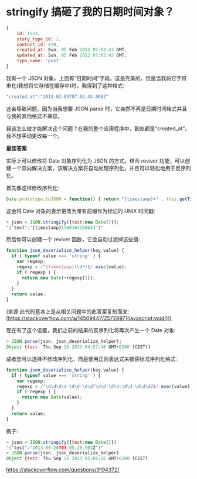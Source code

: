 # stringify 搞砸了我的日期时间对象？

```js
{ 
    id: 1533,
    story_type_id: 1,
    content_id: 470,
    created_at: Sun, 05 Feb 2012 07:02:43 GMT,
    updated_at: Sun, 05 Feb 2012 07:02:43 GMT,
    type_name: 'post' 
}
```

我有一个 JSON 对象，上面有“日期时间”字段。这是完美的。但是当我将它字符串化(我想将它存储在缓存中)时，我得到了这种格式:

```js
"created_at":"2012-02-05T07:02:43.000Z"
```

这会导致问题，因为当我想要 JSON.parse 时，它突然不再是日期时间格式并且与我的其他格式不兼容。

我该怎么做才能解决这个问题？在我的整个应用程序中，到处都是“created_at”。我不想手动更改每一个。



**最佳答案**

实际上可以修改将 Date 对象序列化为 JSON 的方式。结合 reviver 功能，可以创建一个双向解决方案，该解决方案将自动处理序列化，并且可以轻松地用于反序列化。

首先像这样修改序列化:

```js
Date.prototype.toJSON = function() { return "{timestamp}+" . this.getTime() }
```

这会将 Date 对象的表示更改为带有前缀作为标记的 UNIX 时间戳:

```js
> json = JSON.stringify({test:new Date()});
"{"test":"{timestamp}1380164268633"}"
```

然后你可以创建一个 reviver 函数，它会自动过滤掉这些值:

```js
function json_deserialize_helper(key,value) {
  if ( typeof value === 'string' ) {
    var regexp;
    regexp = /^{timestamp}(\d*)$/.exec(value);
    if ( regexp ) {
      return new Date(+regexp[1]);
    }
  }
  return value;
}
```

(来源:此代码基本上是从相关问题中的此答案复制而来:[https://stackoverflow.com/a/14509447/2572897](javascript:void()))

现在有了这个设置，我们之前的结果的反序列化将再次产生一个 Date 对象:

```js
> JSON.parse(json, json_deserialize_helper);
Object {test: Thu Sep 26 2013 04:57:48 GMT+0200 (CEST)}
```

或者您可以选择不修改序列化，而是使用正则表达式来捕获标准序列化格式:

```js
function json_deserialize_helper(key,value) {
  if ( typeof value === 'string' ) {
    var regexp;
    regexp = /^\d\d\d\d-\d\d-\d\dT\d\d:\d\d:\d\d.\d\d\dZ$/.exec(value);
    if ( regexp ) {
      return new Date(value);
    }
  }
  return value;
}
```

例子:

```js
> json = JSON.stringify({test:new Date()})
"{"test":"2013-09-26T03:05:26.563Z"}"
> JSON.parse(json, json_deserialize_helper)
Object {test: Thu Sep 26 2013 05:05:26 GMT+0200 (CEST)
```

https://stackoverflow.com/questions/9194372/

